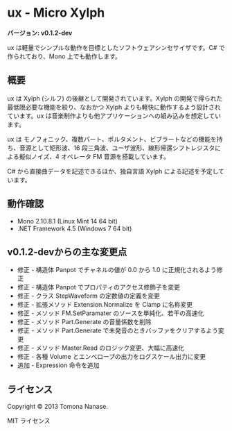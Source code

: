 # ux - Micro Xylph

**バージョン: v0.1.2-dev**

ux は軽量でシンプルな動作を目標としたソフトウェアシンセサイザです。C# で作られており、Mono 上でも動作します。


## 概要

ux は Xylph (シルフ) の後継として開発されています。Xylph の開発で得られた最低限必要な機能を絞り、なおかつ Xylph よりも軽快に動作するよう設計されています。ux は音楽制作よりも他アプリケーションへの組み込みを想定しています。

ux は モノフォニック、複数パート、ポルタメント、ビブラートなどの機能を持ち、音源として矩形波、16 段三角波、ユーザ波形、線形帰還シフトレジスタによる擬似ノイズ、4 オペレータ FM 音源を搭載しています。

C# から直接曲データを記述できるほか、独自言語 Xylph による記述を予定しています。


## 動作確認
* Mono 2.10.8.1 (Linux Mint 14 64 bit)
* .NET Framework 4.5 (Windows 7 64 bit)


## v0.1.2-devからの主な変更点

* 修正 - 構造体 Panpot でチャネルの値が 0.0 から 1.0 に正規化されるよう修正
* 修正 - 構造体 Panpot でプロパティのアクセス修飾子を変更
* 修正 - クラス StepWaveform の定数値の定義を変更
* 修正 - 拡張メソッド Extension.Normalize を Clamp に名称変更
* 修正 - メソッド FM.SetParamater のソースを単純化、若干の高速化
* 修正 - メソッド Part.Generate の音量係数を削除
* 修正 - メソッド Part.Generate で未発音のときバッファをクリアするよう変更
* 修正 - メソッド Master.Read のロジック変更、大幅に高速化
* 修正 - 各種 Volume とエンベロープの出力をログスケール出力に変更
* 追加 - Expression 命令を追加

## ライセンス
Copyright &copy; 2013 Tomona Nanase.

MIT ライセンス
